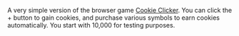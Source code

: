 A very simple version of the browser game [Cookie Clicker](https://orteil.dashnet.org/cookieclicker/). You can click the + button to gain cookies, and purchase various symbols to earn cookies automatically. You start with 10,000 for testing purposes.
